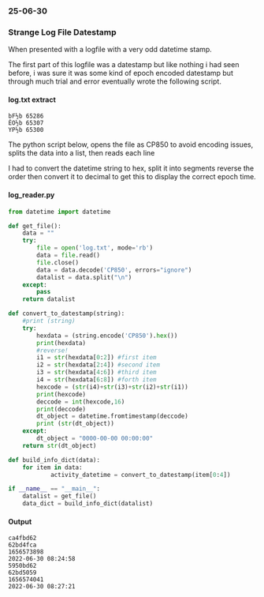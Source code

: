 ### 25-06-30
### Strange Log File Datestamp

When presented with a logfile with a very odd datetime stamp.

The first part of this logfile was a datestamp but like nothing i had seen before, i was sure it was some kind of epoch encoded datestamp but through much trial and error eventually wrote the following script.

#### log.txt extract

```text
bF½b 65286
ÊO½b 65307
YP½b 65300
```
The python script below, opens the file as CP850 to avoid encoding issues, splits the data into a list, then reads each line

I had to convert the datetime string to hex, split it into segments reverse the order then convert it to decimal to get this to display the correct epoch time.

#### log_reader.py

```python
from datetime import datetime

def get_file():
	data = ""
	try:
		file = open('log.txt', mode='rb')	
		data = file.read()
		file.close()
		data = data.decode('CP850', errors="ignore")
		datalist = data.split("\n")
	except:
		pass
	return datalist

def convert_to_datestamp(string):
	#print (string)
	try:
		hexdata = (string.encode('CP850').hex())	
		print(hexdata)
		#reverse!
		i1 = str(hexdata[0:2]) #first item
		i2 = str(hexdata[2:4]) #second item	
		i3 = str(hexdata[4:6]) #third item
		i4 = str(hexdata[6:8]) #forth item
		hexcode = (str(i4)+str(i3)+str(i2)+str(i1))
		print(hexcode)
		deccode = int(hexcode,16)
		print(deccode)
		dt_object = datetime.fromtimestamp(deccode)
		print (str(dt_object))
	except:
		dt_object = "0000-00-00 00:00:00"
	return str(dt_object)

def build_info_dict(data):
	for item in data:
			activity_datetime = convert_to_datestamp(item[0:4])

if __name__ == "__main__":
	datalist = get_file()
	data_dict = build_info_dict(datalist)
```


#### Output

```text
ca4fbd62
62bd4fca
1656573898
2022-06-30 08:24:58
5950bd62
62bd5059
1656574041
2022-06-30 08:27:21
```

